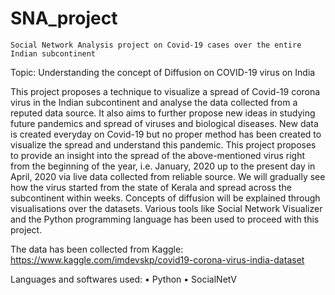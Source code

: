 # SNA_project
	Social Network Analysis project on Covid-19 cases over the entire Indian subcontinent

Topic: Understanding the concept of Diffusion on COVID-19 virus on India

This project proposes a technique to visualize a spread of Covid-19 corona virus in the Indian subcontinent and analyse the data collected from a reputed data source. It also aims to further propose new ideas in studying future pandemics and spread of viruses and biological diseases.
New data is created everyday on Covid-19 but no proper method has been created to visualize the spread and understand this pandemic. This project proposes to provide an insight into the spread of the above-mentioned virus right from the beginning of the year, i.e. January, 2020 up to the present day in April, 2020 via live data collected from reliable source.
We will gradually see how the virus started from the state of Kerala and spread across the subcontinent within weeks. Concepts of diffusion will be explained through visualisations over the datasets. Various tools like Social Network Visualizer and the Python programming language has been used to proceed with this project.

The data has been collected from Kaggle: https://www.kaggle.com/imdevskp/covid19-corona-virus-india-dataset

Languages and softwares used:
• Python
• SocialNetV